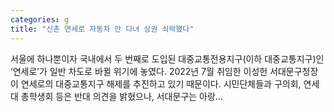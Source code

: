 ```yaml
---
categories: g
title: "신촌 연세로 자동차 안 다녀 상권 쇠락했다"
---
```


				
		
			
				
					
					
						
						
						
					
					
				
				
			
			
			
서울에 하나뿐이자 국내에서 두 번째로 도입된 대중교통전용지구(이하 대중교통지구)인 ‘연세로’가 일반 차도로 바뀔 위기에 놓였다. 2022년 7월 취임한 이성헌 서대문구청장이 연세로의 대중교통지구 해제를 추진하고 있기 때문이다. 시민단체들과 구의회, 연세대 총학생회 등은 반대 의견을 밝혔으나, 서대문구는 아랑...		
			